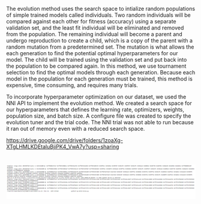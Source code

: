 The evolution method uses the search space to intialize random populations of simple trained models called individuals. Two random individuals will be compared against each other for fitness (accuracy) using a separate validation set, and the least fit individual will be eliminated and removed from the population. The remaining individual will become a parent and undergo reproduction to create a child, which is a copy of the parent with a random mutation from a predetermined set. The mutation is what allows the each generation to find the potential optimal hyperparameters for our model. The child will be trained using the validation set and put back into the population to be compared again. In this method, we use tournament selection to find the optimal models through each generation. Because each model in the population for each generation must be trained, this method is expensive, time consuming, and requires many trials.

To incorporate hyperparameter optimization on our dataset, we used the NNI API to implement the evolution method. We created a search space for our hyperparameters that defines the learning rate, optimizers, weights, population size, and batch size. A configure file was created to specify the evolution tuner and the trial code. The NNI trial was not able to run because it ran out of memory even with a reduced search space.

https://drive.google.com/drive/folders/1zoaXg-XTgLHMLKDEtaluBjiPK4_VwA7y?usp=sharing

# ![nni_error](nni_error.png?raw=true "nni_error") 
